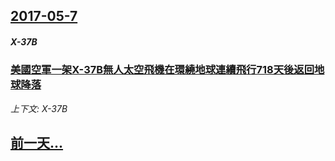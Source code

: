 ## [2017-05-7](/news/2017/05/7/index.md)

##### X-37B
### [美國空軍一架X-37B無人太空飛機在環繞地球連續飛行718天後返回地球降落 ](/news/2017/05/7/美國空軍一架X-37B無人太空飛機在環繞地球連續飛行718天後返回地球降落.md)
_上下文: X-37B_

## [前一天...](/news/2017/05/6/index.md)

